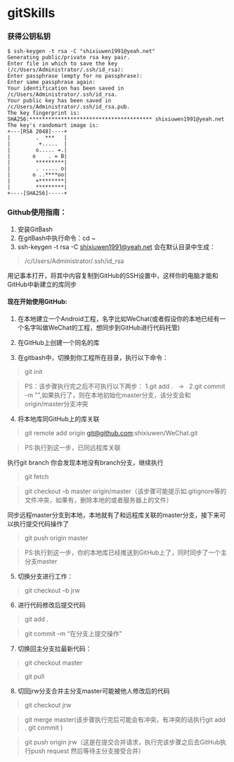 # gitSkills

### 获得公钥私钥

```
$ ssh-keygen -t rsa -C "shixiuwen1991@yeah.net"
Generating public/private rsa key pair.
Enter file in which to save the key (/c/Users/Administrator/.ssh/id_rsa):
Enter passphrase (empty for no passphrase):
Enter same passphrase again:
Your identification has been saved in /c/Users/Administrator/.ssh/id_rsa.
Your public key has been saved in /c/Users/Administrator/.ssh/id_rsa.pub.
The key fingerprint is:
SHA256:*************************************** shixiuwen1991@yeah.net
The key's randomart image is:
+---[RSA 2048]----+
|        .  ***   |
|         +.....  |
|        o..... =.|
|       o    . = B|
|        *********|
|        . ..... o|
|       o ..****oo|
|        +********|
|        *********|
+----[SHA256]-----+

```

### Github使用指南：

1.	安装GitBash
2.	在gitBash中执行命令：cd  ~
3.	ssh-keygen -t rsa -C shixiuwen1991@yeah.net
 会在默认目录中生成：

 > /c/Users/Administrator/.ssh/id_rsa

 用记事本打开，将其中内容复制到GitHub的SSH设置中，这样你的电脑才能和GitHub中新建立的库同步

#### 现在开始使用GitHub:

1.	在本地建立一个Android工程，名字比如WeChat(或者假设你的本地已经有一个名字叫做WeChat的工程，想同步到GitHub进行代码托管)

2.	在GitHub上创建一个同名的库

3.	在gitbash中，切换到你工程所在目录，执行以下命令：

 > git init

 > PS：该步骤执行完之后不可执行以下两步： 1.git add .   ->   2.git commit -m "",如果执行了，则在本地初始化master分支，该分支会和origin/master分支冲突

4. 将本地库同GitHub上的库关联

 > git remote add origin git@github.com:shixiuwen/WeChat.git

 > PS:执行到这一步，已同远程库关联

 执行git branch 你会发现本地没有branch分支，继续执行

 > git fetch
 
 > git checkout –b master origin/master（该步骤可能提示如.gitignore等的文件冲突，如果有，删除本地的或者服务器上的文件）

 同步远程master分支到本地，本地就有了和远程库关联的master分支，接下来可以执行提交代码操作了

 > git push origin master

 > PS:执行到这一步，你的本地库已经推送到GitHub上了，同时同步了一个主分支master

5.	切换分支进行工作：

 > git checkout –b jrw

6.	进行代码修改后提交代码

 > git add .
 
 > git commit –m “在分支上提交操作”

7.	切换回主分支拉最新代码：

 > git checkout master
 
 > git pull

8.	切回jrw分支合并主分支master可能被他人修改后的代码

 > git checkout jrw
 
 > git merge master(该步骤执行完后可能会有冲突，有冲突的话执行git add . git commit )
 
 > git push origin jrw（这是在提交合并请求，执行完该步骤之后去GitHub执行push request 然后等待主分支接受合并） 

